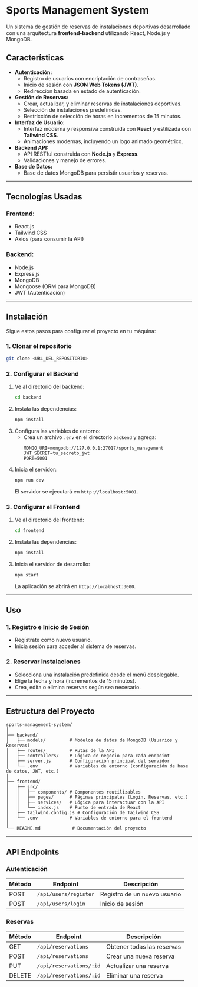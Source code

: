 
# **Sports Management System**

Un sistema de gestión de reservas de instalaciones deportivas desarrollado con una arquitectura **frontend-backend** utilizando React, Node.js y MongoDB.

## **Características**
- **Autenticación:**
  - Registro de usuarios con encriptación de contraseñas.
  - Inicio de sesión con **JSON Web Tokens (JWT)**.
  - Redirección basada en estado de autenticación.
- **Gestión de Reservas:**
  - Crear, actualizar, y eliminar reservas de instalaciones deportivas.
  - Selección de instalaciones predefinidas.
  - Restricción de selección de horas en incrementos de 15 minutos.
- **Interfaz de Usuario:**
  - Interfaz moderna y responsiva construida con **React** y estilizada con **Tailwind CSS**.
  - Animaciones modernas, incluyendo un logo animado geométrico.
- **Backend API:**
  - API RESTful construida con **Node.js** y **Express**.
  - Validaciones y manejo de errores.
- **Base de Datos:**
  - Base de datos MongoDB para persistir usuarios y reservas.

---

## **Tecnologías Usadas**
### **Frontend:**
- React.js
- Tailwind CSS
- Axios (para consumir la API)
  
### **Backend:**
- Node.js
- Express.js
- MongoDB
- Mongoose (ORM para MongoDB)
- JWT (Autenticación)

---

## **Instalación**

Sigue estos pasos para configurar el proyecto en tu máquina:

### **1. Clonar el repositorio**
```bash
git clone <URL_DEL_REPOSITORIO>
```

### **2. Configurar el Backend**
1. Ve al directorio del backend:
   ```bash
   cd backend
   ```
2. Instala las dependencias:
   ```bash
   npm install
   ```
3. Configura las variables de entorno:
   - Crea un archivo `.env` en el directorio `backend` y agrega:
     ```env
     MONGO_URI=mongodb://127.0.0.1:27017/sports_management
     JWT_SECRET=tu_secreto_jwt
     PORT=5001
     ```
4. Inicia el servidor:
   ```bash
   npm run dev
   ```
   El servidor se ejecutará en `http://localhost:5001`.

### **3. Configurar el Frontend**
1. Ve al directorio del frontend:
   ```bash
   cd frontend
   ```
2. Instala las dependencias:
   ```bash
   npm install
   ```
3. Inicia el servidor de desarrollo:
   ```bash
   npm start
   ```
   La aplicación se abrirá en `http://localhost:3000`.

---

## **Uso**
### **1. Registro e Inicio de Sesión**
- Regístrate como nuevo usuario.
- Inicia sesión para acceder al sistema de reservas.

### **2. Reservar Instalaciones**
- Selecciona una instalación predefinida desde el menú desplegable.
- Elige la fecha y hora (incrementos de 15 minutos).
- Crea, edita o elimina reservas según sea necesario.

---

## **Estructura del Proyecto**
```plaintext
sports-management-system/
│
├── backend/
│   ├── models/         # Modelos de datos de MongoDB (Usuarios y Reservas)
│   ├── routes/         # Rutas de la API
│   ├── controllers/    # Lógica de negocio para cada endpoint
│   ├── server.js       # Configuración principal del servidor
│   └── .env            # Variables de entorno (configuración de base de datos, JWT, etc.)
│
├── frontend/
│   ├── src/
│   │   ├── components/ # Componentes reutilizables
│   │   ├── pages/      # Páginas principales (Login, Reservas, etc.)
│   │   ├── services/   # Lógica para interactuar con la API
│   │   └── index.js    # Punto de entrada de React
│   ├── tailwind.config.js # Configuración de Tailwind CSS
│   └── .env            # Variables de entorno para el frontend
│
└── README.md            # Documentación del proyecto
```

---

## **API Endpoints**

### **Autenticación**
| Método | Endpoint         | Descripción               |
|--------|------------------|---------------------------|
| POST   | `/api/users/register` | Registro de un nuevo usuario |
| POST   | `/api/users/login`    | Inicio de sesión            |

### **Reservas**
| Método | Endpoint                 | Descripción                  |
|--------|--------------------------|------------------------------|
| GET    | `/api/reservations`      | Obtener todas las reservas   |
| POST   | `/api/reservations`      | Crear una nueva reserva      |
| PUT    | `/api/reservations/:id`  | Actualizar una reserva       |
| DELETE | `/api/reservations/:id`  | Eliminar una reserva         |
